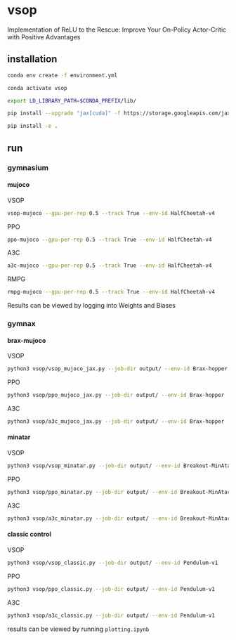 # vsop

Implementation of ReLU to the Rescue: Improve Your On-Policy Actor-Critic with Positive Advantages

## installation

```.sh
conda env create -f environment.yml

conda activate vsop

export LD_LIBRARY_PATH=$CONDA_PREFIX/lib/

pip install --upgrade "jax[cuda]" -f https://storage.googleapis.com/jax-releases/jax_cuda_releases.html

pip install -e .
```

## run

### gymnasium

#### mujoco

VSOP

```.sh
vsop-mujoco --gpu-per-rep 0.5 --track True --env-id HalfCheetah-v4
```

PPO

```.sh
ppo-mujoco --gpu-per-rep 0.5 --track True --env-id HalfCheetah-v4
```

A3C

```.sh
a3c-mujoco --gpu-per-rep 0.5 --track True --env-id HalfCheetah-v4
```

RMPG

```.sh
rmpg-mujoco --gpu-per-rep 0.5 --track True --env-id HalfCheetah-v4
```

Results can be viewed by logging into Weights and Biases

### gymnax

#### brax-mujoco

VSOP

```.sh
python3 vsop/vsop_mujoco_jax.py --job-dir output/ --env-id Brax-hopper
```

PPO

```.sh
python3 vsop/ppo_mujoco_jax.py --job-dir output/ --env-id Brax-hopper
```

A3C

```.sh
python3 vsop/a3c_mujoco_jax.py --job-dir output/ --env-id Brax-hopper
```

#### minatar

VSOP

```.sh
python3 vsop/vsop_minatar.py --job-dir output/ --env-id Breakout-MinAtar
```

PPO

```.sh
python3 vsop/ppo_minatar.py --job-dir output/ --env-id Breakout-MinAtar
```

A3C

```.sh
python3 vsop/a3c_minatar.py --job-dir output/ --env-id Breakout-MinAtar
```

#### classic control

VSOP

```.sh
python3 vsop/vsop_classic.py --job-dir output/ --env-id Pendulum-v1
```

PPO

```.sh
python3 vsop/ppo_classic.py --job-dir output/ --env-id Pendulum-v1
```

A3C

```.sh
python3 vsop/a3c_classic.py --job-dir output/ --env-id Pendulum-v1
```

results can be viewed by running `plotting.ipynb`
